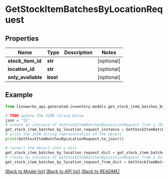 # GetStockItemBatchesByLocationRequest


## Properties

Name | Type | Description | Notes
------------ | ------------- | ------------- | -------------
**stock_item_id** | **str** |  | [optional] 
**location_id** | **str** |  | [optional] 
**only_available** | **bool** |  | [optional] 

## Example

```python
from linnworks_api.generated.inventory.models.get_stock_item_batches_by_location_request import GetStockItemBatchesByLocationRequest

# TODO update the JSON string below
json = "{}"
# create an instance of GetStockItemBatchesByLocationRequest from a JSON string
get_stock_item_batches_by_location_request_instance = GetStockItemBatchesByLocationRequest.from_json(json)
# print the JSON string representation of the object
print(GetStockItemBatchesByLocationRequest.to_json())

# convert the object into a dict
get_stock_item_batches_by_location_request_dict = get_stock_item_batches_by_location_request_instance.to_dict()
# create an instance of GetStockItemBatchesByLocationRequest from a dict
get_stock_item_batches_by_location_request_from_dict = GetStockItemBatchesByLocationRequest.from_dict(get_stock_item_batches_by_location_request_dict)
```
[[Back to Model list]](../README.md#documentation-for-models) [[Back to API list]](../README.md#documentation-for-api-endpoints) [[Back to README]](../README.md)


